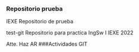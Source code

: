 ### Repositorio prueba

IEXE Repositorio de prueba



test-git
Repositorio para practica IngSw I IEXE 2022

Atte. Haz AR
###Actividades GIT
